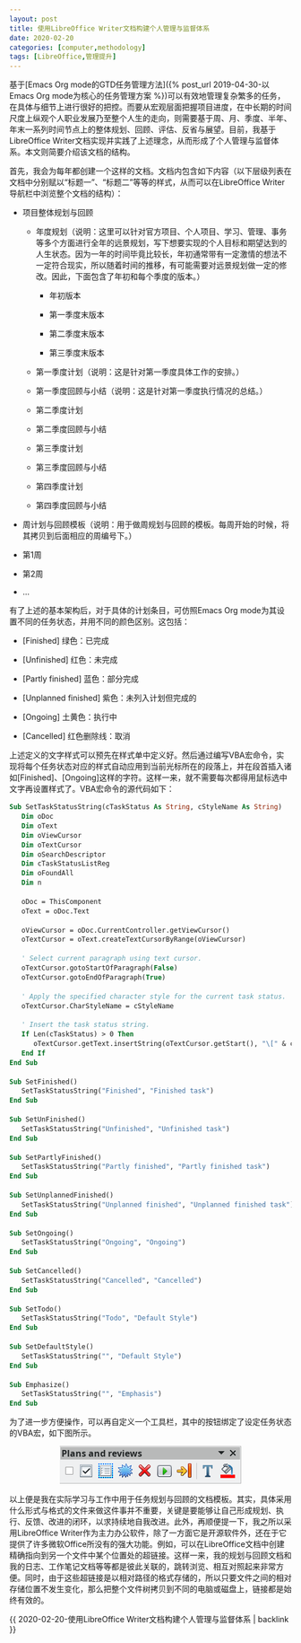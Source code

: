 ```yaml
---
layout: post
title: 使用LibreOffice Writer文档构建个人管理与监督体系
date: 2020-02-20
categories: [computer,methodology]
tags: [LibreOffice,管理提升]
---
```


基于[Emacs Org mode的GTD任务管理方法]({% post_url 2019-04-30-以Emacs Org mode为核心的任务管理方案 %})可以有效地管理复杂繁多的任务，在具体与细节上进行很好的把控。而要从宏观层面把握项目进度，在中长期的时间尺度上纵观个人职业发展乃至整个人生的走向，则需要基于周、月、季度、半年、年末一系列时间节点上的整体规划、回顾、评估、反省与展望。目前，我基于LibreOffice Writer文档实现并实践了上述理念，从而形成了个人管理与监督体系。本文则简要介绍该文档的结构。

首先，我会为每年都创建一个这样的文档。文档内包含如下内容（以下层级列表在文档中分别赋以“标题一”、“标题二”等等的样式，从而可以在LibreOffice Writer导航栏中浏览整个文档的结构）：

* 项目整体规划与回顾

  * 年度规划（说明：这里可以针对官方项目、个人项目、学习、管理、事务等多个方面进行全年的远景规划，写下想要实现的个人目标和期望达到的人生状态。因为一年的时间毕竟比较长，年初通常带有一定激情的想法不一定符合现实，所以随着时间的推移，有可能需要对远景规划做一定的修改。因此，下面包含了年初和每个季度的版本。）

    * 年初版本

    * 第一季度末版本

    * 第二季度末版本

    * 第三季度末版本

  * 第一季度计划（说明：这是针对第一季度具体工作的安排。）

  * 第一季度回顾与小结（说明：这是针对第一季度执行情况的总结。）

  * 第二季度计划

  * 第二季度回顾与小结

  * 第三季度计划

  * 第三季度回顾与小结

  * 第四季度计划

  * 第四季度回顾与小结

* 周计划与回顾模板（说明：用于做周规划与回顾的模板。每周开始的时候，将其拷贝到后面相应的周编号下。）

* 第1周

* 第2周

* …

有了上述的基本架构后，对于具体的计划条目，可仿照Emacs Org mode为其设置不同的任务状态，并用不同的颜色区别。这包括：

* \[Finished\] 绿色：已完成

* \[Unfinished\] 红色：未完成

* \[Partly finished\] 蓝色：部分完成

* \[Unplanned finished\] 紫色：未列入计划但完成的

* \[Ongoing\] 土黄色：执行中

* \[Cancelled\] 红色删除线：取消

上述定义的文字样式可以预先在样式单中定义好。然后通过编写VBA宏命令，实现将每个任务状态对应的样式自动应用到当前光标所在的段落上，并在段首插入诸如\[Finished\]、\[Ongoing\]这样的字符。这样一来，就不需要每次都得用鼠标选中文字再设置样式了。VBA宏命令的源代码如下：

```vb
Sub SetTaskStatusString(cTaskStatus As String, cStyleName As String)
   Dim oDoc
   Dim oText
   Dim oViewCursor
   Dim oTextCursor
   Dim oSearchDescriptor
   Dim cTaskStatusListReg
   Dim oFoundAll
   Dim n

   oDoc = ThisComponent
   oText = oDoc.Text

   oViewCursor = oDoc.CurrentController.getViewCursor()
   oTextCursor = oText.createTextCursorByRange(oViewCursor)

   ' Select current paragraph using text cursor.
   oTextCursor.gotoStartOfParagraph(False)
   oTextCursor.gotoEndOfParagraph(True)

   ' Apply the specified character style for the current task status.
   oTextCursor.CharStyleName = cStyleName

   ' Insert the task status string.
   If Len(cTaskStatus) > 0 Then
      oTextCursor.getText.insertString(oTextCursor.getStart(), "\[" & cTaskStatus & "\] ", False)
   End If
End Sub

Sub SetFinished()
   SetTaskStatusString("Finished", "Finished task")
End Sub

Sub SetUnFinished()
   SetTaskStatusString("Unfinished", "Unfinished task")
End Sub

Sub SetPartlyFinished()
   SetTaskStatusString("Partly finished", "Partly finished task")
End Sub

Sub SetUnplannedFinished()
   SetTaskStatusString("Unplanned finished", "Unplanned finished task")
End Sub

Sub SetOngoing()
   SetTaskStatusString("Ongoing", "Ongoing")
End Sub

Sub SetCancelled()
   SetTaskStatusString("Cancelled", "Cancelled")
End Sub

Sub SetTodo()
   SetTaskStatusString("Todo", "Default Style")
End Sub

Sub SetDefaultStyle()
   SetTaskStatusString("", "Default Style")
End Sub

Sub Emphasize()
   SetTaskStatusString("", "Emphasis")
End Sub
```
    
为了进一步方便操作，可以再自定义一个工具栏，其中的按钮绑定了设定任务状态的VBA宏，如下图所示。
    
<p align="center"><img src="/figures/p69869614.jpg" alt="" /></p>

以上便是我在实际学习与工作中用于任务规划与回顾的文档模板。其实，具体采用什么形式与格式的文件来做这件事并不重要，关键是要能够让自己形成规划、执行、反馈、改进的闭环，以求持续地自我改进。此外，再顺便提一下，我之所以采用LibreOffice Writer作为主力办公软件，除了一方面它是开源软件外，还在于它提供了许多微软Office所没有的强大功能。例如，可以在LibreOffice文档中创建精确指向到另一个文件中某个位置处的超链接。这样一来，我的规划与回顾文档和我的日志、工作笔记文档等等都是彼此关联的，跳转浏览、相互对照起来非常方便。同时，由于这些超链接是以相对路径的格式存储的，所以只要文件之间的相对存储位置不发生变化，那么把整个文件树拷贝到不同的电脑或磁盘上，链接都是始终有效的。

{{ 2020-02-20-使用LibreOffice Writer文档构建个人管理与监督体系 | backlink }}
